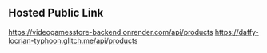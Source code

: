 ## Hosted Public Link
https://videogamesstore-backend.onrender.com/api/products
https://daffy-locrian-typhoon.glitch.me/api/products
